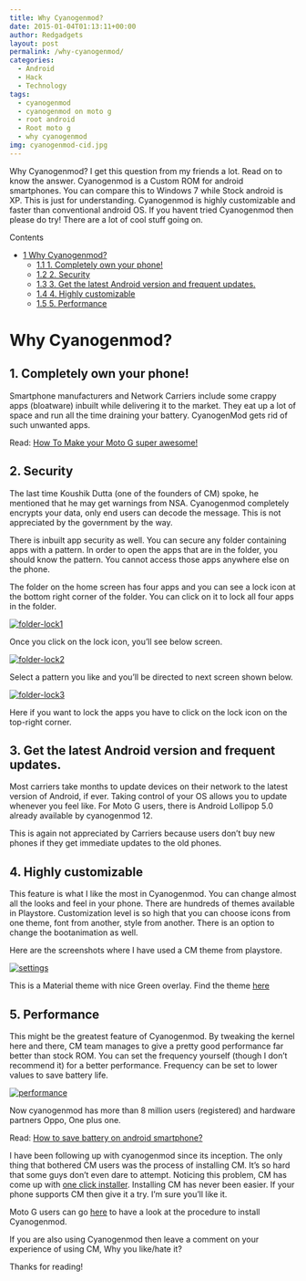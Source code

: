```yaml
---
title: Why Cyanogenmod?
date: 2015-01-04T01:13:11+00:00
author: Redgadgets
layout: post
permalink: /why-cyanogenmod/
categories:
  - Android
  - Hack
  - Technology
tags:
  - cyanogenmod
  - cyanogenmod on moto g
  - root android
  - Root moto g
  - why cyanogenmod
img: cyanogenmod-cid.jpg
---
```


Why Cyanogenmod? I get this question from my friends a lot. Read on to know the answer. Cyanogenmod is a Custom ROM for android smartphones. You can compare this to Windows 7 while Stock android is XP. This is just for understanding. Cyanogenmod is highly customizable and faster than conventional android OS. If you havent tried Cyanogenmod then please do try! There are a lot of cool stuff going on.

<div id="toc_container" class="no_bullets">
  <p class="toc_title">
    Contents
  </p>
  
  <ul class="toc_list">
    <li>
      <a href="#Why_Cyanogenmod"><span class="toc_number toc_depth_1">1</span> Why Cyanogenmod?</a><ul>
        <li>
          <a href="#1_Completely_own_your_phone"><span class="toc_number toc_depth_2">1.1</span> 1. Completely own your phone!</a>
        </li>
        <li>
          <a href="#2_Security"><span class="toc_number toc_depth_2">1.2</span> 2. Security</a>
        </li>
        <li>
          <a href="#3_Get_the_latest_Android_version_and_frequent_updates"><span class="toc_number toc_depth_2">1.3</span> 3. Get the latest Android version and frequent updates.</a>
        </li>
        <li>
          <a href="#4_Highly_customizable"><span class="toc_number toc_depth_2">1.4</span> 4. Highly customizable</a>
        </li>
        <li>
          <a href="#5_Performance"><span class="toc_number toc_depth_2">1.5</span> 5. Performance</a>
        </li>
      </ul>
    </li>
  </ul>
</div>

# <span id="Why_Cyanogenmod">Why Cyanogenmod?</span>

## <span id="1_Completely_own_your_phone">1. Completely own your phone!</span>

Smartphone manufacturers and Network Carriers include some crappy apps (bloatware) inbuilt while delivering it to the market. They eat up a lot of space and run all the time draining your battery. CyanogenMod gets rid of such unwanted apps.

Read: <a href="http://redgadgets.com/how-to-make-your-moto-g-super-awesome/" target="_blank">How To Make your Moto G super awesome!</a>

## <span id="2_Security">2. Security</span>

The last time Koushik Dutta (one of the founders of CM) spoke, he mentioned that he may get warnings from NSA. Cyanogenmod completely encrypts your data, only end users can decode the message. This is not appreciated by the government by the way.

There is inbuilt app security as well. You can secure any folder containing apps with a pattern. In order to open the apps that are in the folder, you should know the pattern. You cannot access those apps anywhere else on the phone.

The folder on the home screen has four apps and you can see a lock icon at the bottom right corner of the folder. You can click on it to lock all four apps in the folder.

[<img src="/wp-content/uploads/2015/01/folder-lock11.png?resize=169%2C300" alt="folder-lock1" data-recalc-dims="1" />](/wp-content/uploads/2015/01/folder-lock11.png)

Once you click on the lock icon, you&#8217;ll see below screen.

[<img src="/wp-content/uploads/2015/01/folder-lock2.png?resize=169%2C300" alt="folder-lock2" data-recalc-dims="1" />](/wp-content/uploads/2015/01/folder-lock2.png)

Select a pattern you like and you&#8217;ll be directed to next screen shown below.

[<img src="/wp-content/uploads/2015/01/folder-lock3.png?resize=169%2C300" alt="folder-lock3" data-recalc-dims="1" />](/wp-content/uploads/2015/01/folder-lock3.png)

Here if you want to lock the apps you have to click on the lock icon on the top-right corner.

## <span id="3_Get_the_latest_Android_version_and_frequent_updates">3. Get the latest Android version and frequent updates.</span>

Most carriers take months to update devices on their network to the latest version of Android, if ever. Taking control of your OS allows you to update whenever you feel like. For Moto G users, there is Android Lollipop 5.0 already available by cyanogenmod 12.

This is again not appreciated by Carriers because users don&#8217;t buy new phones if they get immediate updates to the old phones.

## <span id="4_Highly_customizable">4. Highly customizable</span>

This feature is what I like the most in Cyanogenmod. You can change almost all the looks and feel in your phone. There are hundreds of themes available in Playstore. Customization level is so high that you can choose icons from one theme, font from another, style from another. There is an option to change the bootanimation as well.

Here are the screenshots where I have used a CM theme from playstore.

[<img class="alignnone size-medium wp-image-191" src="/wp-content/uploads/2015/01/settings-338x300.jpg?fit=338%2C300" alt="settings" data-recalc-dims="1" />](/wp-content/uploads/2015/01/settings.jpg)

This is a Material theme with nice Green overlay. Find the theme [here](https://play.google.com/store/apps/details?id=ind.aang.minimal.teal&hl=en)

## <span id="5_Performance">5. Performance</span>

This might be the greatest feature of Cyanogenmod. By tweaking the kernel here and there, CM team manages to give a pretty good performance far better than stock ROM. You can set the frequency yourself (though I don&#8217;t recommend it) for a better performance. Frequency can be set to lower values to save battery life.

[<img class="alignnone size-medium wp-image-187" src="/wp-content/uploads/2015/01/performance-169x300.jpg?fit=169%2C300" alt="performance" data-recalc-dims="1" />](/wp-content/uploads/2015/01/performance.jpg)

Now cyanogenmod has more than 8 million users (registered) and hardware partners Oppo, One plus one.

Read: <a href="http://redgadgets.com/save-battery-android-smartphone/" target="_blank">How to save battery on android smartphone?</a>

I have been following up with cyanogenmod since its inception. The only thing that bothered CM users was the process of installing CM. It&#8217;s so hard that some guys don&#8217;t even dare to attempt. Noticing this problem, CM has come up with [one click installer](http://wiki.cyanogenmod.org/w/CyanogenMod_Installer). Installing CM has never been easier. If your phone supports CM then give it a try. I&#8217;m sure you&#8217;ll like it.

Moto G users can go [here](http://wiki.cyanogenmod.org/w/Falcon_Info) to have a look at the procedure to install Cyanogenmod.

If you are also using Cyanogenmod then leave a comment on your experience of using CM, Why you like/hate it?

Thanks for reading!